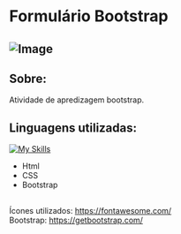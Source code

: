 # Formulário Bootstrap
## ![Image](https://github.com/user-attachments/assets/747c123d-be98-407c-aae6-04e935cd590c)
## Sobre:
Atividade de apredizagem bootstrap.
## Linguagens utilizadas:
[![My Skills](https://skillicons.dev/icons?i=html,css,bootstrap)](https://skillicons.dev)
- Html
- CSS
- Bootstrap
##
Ícones utilizados: https://fontawesome.com/ <br>
Bootstrap: https://getbootstrap.com/
